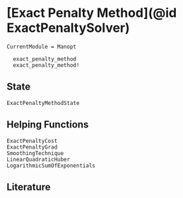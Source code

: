 # [Exact Penalty Method](@id ExactPenaltySolver)

```@meta
CurrentModule = Manopt
```

```@docs
  exact_penalty_method
  exact_penalty_method!
```

## State

```@docs
ExactPenaltyMethodState
```

## Helping Functions

```@docs
ExactPenaltyCost
ExactPenaltyGrad
SmoothingTechnique
LinearQuadraticHuber
LogarithmicSumOfExponentials
```

## Literature